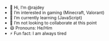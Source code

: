 - 👋 Hi, I’m @rajdey
- 👀 I’m interested in gaming (Minecraft, Valorant)
- 🌱 I’m currently learning (JavaScript)
- 💞️ I’m not looking to collaborate at this point
- 😄 Pronouns: He/Him
- ⚡ Fun fact: I am always tired

<!---
rajdey2006/rajdey2006 is a ✨ special ✨ repository because its `README.md` (this file) appears on your GitHub profile.
You can click the Preview link to take a look at your changes.
--->
